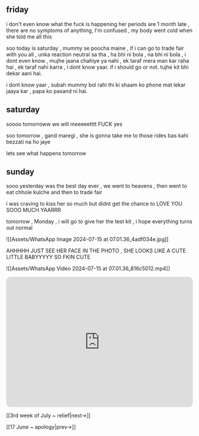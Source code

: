 ## friday

i don't even know what the fuck is happening 
her periods are 1 month late , there are no symptoms of anything, 
I'm confused , my body went cold when she told me all this 

soo today is saturday , mummy se poocha maine , if i can go to trade fair with you all , unka reaction neutral sa tha , ha bhi ni bola , na bhi ni bola , i dont even know , mujhe jaana chahiye ya nahi , ek taraf mera man kar raha hai , ek taraf nahi karra , i dont know yaar. if i should go or not. tujhe kit bhi dekar aani hai.

i dont know yaar , subah mummy bol rahi thi ki shaam ko phone mat lekar jaaya kar , papa ko pasand ni hai.



## saturday

soooo tomorroww we will meeeeetttt
FUCK yes 

soo tomorrow , gand maregi , she is gonna take me to those rides
bas kahi bezzati na ho jaye

lets see what happens tomorrow

## sunday

sooo yesterday was the best day ever , we went to heavens , then went to eat chhole kulche and then to trade fair 

i was craving to kiss her so much but didnt get the chance to 
LOVE YOU SOOO MUCH YAARRR 

tomorrow , Monday , i will go to give her the test kit , i hope everything turns out normal

![[Assets/WhatsApp Image 2024-07-15 at 07.01.36_4adf034e.jpg]]

AHHHHH JUST SEE HER FACE IN THE PHOTO , SHE LOOKS LIKE A CUTE LITTLE BABYYYYY
SO FKIN CUTE



![[Assets/WhatsApp Video 2024-07-15 at 07.01.36_816c5012.mp4]]

<iframe style="border-radius:12px" src="https://open.spotify.com/embed/track/0RJ7HhnQxJEOpGC5Htmez4?utm_source=generator" width="100%" height="352" frameBorder="0" allowfullscreen="" allow="autoplay; clipboard-write; encrypted-media; fullscreen; picture-in-picture" loading="lazy"></iframe>

[[3rd week of July ~ relief|next->]]

[[17 June ~ apology|prev->]]